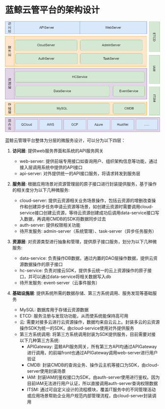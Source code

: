 # 蓝鲸云管平台的架构设计

![bk-hcm.png](../resource/img/art.png)

蓝鲸云管理平台整体为分层的微服务设计，可以分为以下四层：

1. **访问层**: 提供web服务界面和系统的API服务网关
    + web-server: 提供前端专用接口如查询用户、组织架构信息等功能，通过接入层调用系统中提供的API接口
    + api-server: 对外提供统一的API接口服务，将请求转发到服务层

2. **服务层**: 根据应用场景对资源管理层的原子接口进行封装提供服务，基于操作的相关度分为以下几种微服务:
    + cloud-server: 提供云资源相关业务场景操作，包括云资源的增删改查操作和创建异步任务申请云资源等场景，如创建云资源时需要调用cloud-service接口创建云资源，等待云资源创建成功后调用data-service接口写入数据，再调用CMDB的SDK将数据同步过去
    + auth-server: 提供权限相关功能
    + 待开发服务: admin-server（系统管理）、task-server（异步任务服务）

3. **资源层**: 对资源类型进行抽象和管理，提供原子接口服务，划分为以下几种微服务:
    + data-service: 负责操作DB数据，通过内置的DAO层操作数据，提供云资源数据操作的原子接口
    + hc-service: 负责对接云SDK，提供多云统一的云上资源操作的原子接口，并可以通过data-service将相关数据写入db
    + 待开发服务: event-server（云事件服务）

4. **基础设施层**: 提供系统所需的数据存储、第三方系统调用、服务发现等基础服务
    + MySQL: 数据库用于存储云资源数据
    + ETCD: 服务注册与发现功功能，从而使系统能保持高可用
    + 云: 需要对接多云进行云资源操作，数据均来自云云上。封装多云的云资源操作SDK为统一的SDK，由cloud-service使用对外提供服务
    + 第三方系统调用: 将第三方系统调用封装为SDK提供服务，目前需要对接以下几种第三方系统:
        + APIGateway: 蓝鲸API服务网关，所有第三方API均通过APIGateway进行调用，的前端front也通过APIGateway调用web-server进行用户验证
        + CMDB: 封装CMDB的查询业务、操作云主机等接口为SDK，由cloud-server使用封装场景
        + IAM: 封装IAM的鉴权接口为SDK，由auth-server使用进行鉴权。因为目前IAM无法进行用户认证，所以直接调用auth-server查询权限数据
        + ITSM: 通过可自定义设计的流程模块，覆盖IT服务中的不同管理活动或应用场景帮助企业用户规范内部管理流程，由cloud-server封装调用